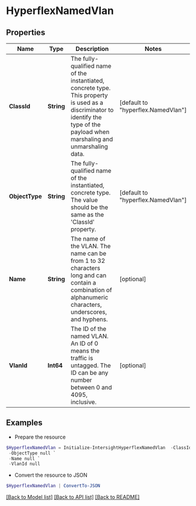 # HyperflexNamedVlan
## Properties

Name | Type | Description | Notes
------------ | ------------- | ------------- | -------------
**ClassId** | **String** | The fully-qualified name of the instantiated, concrete type. This property is used as a discriminator to identify the type of the payload when marshaling and unmarshaling data. | [default to "hyperflex.NamedVlan"]
**ObjectType** | **String** | The fully-qualified name of the instantiated, concrete type. The value should be the same as the &#39;ClassId&#39; property. | [default to "hyperflex.NamedVlan"]
**Name** | **String** | The name of the VLAN. The name can be from 1 to 32 characters long and can contain a combination of alphanumeric characters, underscores, and hyphens. | [optional] 
**VlanId** | **Int64** | The ID of the named VLAN. An ID of 0 means the traffic is untagged. The ID can be any number between 0 and 4095, inclusive. | [optional] 

## Examples

- Prepare the resource
```powershell
$HyperflexNamedVlan = Initialize-IntersightHyperflexNamedVlan  -ClassId null `
 -ObjectType null `
 -Name null `
 -VlanId null
```

- Convert the resource to JSON
```powershell
$HyperflexNamedVlan | ConvertTo-JSON
```

[[Back to Model list]](../README.md#documentation-for-models) [[Back to API list]](../README.md#documentation-for-api-endpoints) [[Back to README]](../README.md)

